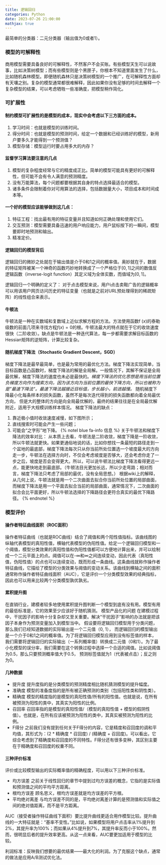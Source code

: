 ```yaml
---
title: 逻辑回归
categories: Python
date: 2023-07-26 21:00:00
mathjax: true
---
```


最简单的分类器：二元分类器（输出值为0或者1）。
### 模型的可解释性
商用模型需要具备良好的可解释性，不然客户不会买账。有些模型天生可以说故事，比如决策树模型；而有些模型则是个黑匣子，你根本不知道里面发生了什么，比如随机森林模型。即便随机森林只是决策树模型的一个推广，在可解释性方面却有天壤之别。复杂的模型通常都很难解释，因此如果你没有足够的时间去解释一个复杂模型的结果，可以考虑牺牲一些准确度，把模型稍作简化。
### 可扩展性

#### 制约模型可扩展性的是模型的成本，现实中会考虑以下三方面的成本。
1. 学习时间：也就是模型的训练时间。
2. 得分时间：也就是模型的预测时间，给定一个数据和已经训练好的模型，新用户要多久才能得到一个预测值？
3. 模型存储：模型运行时要占用多大的内存？

#### 监督学习算法要注意的几点
1. 模型的复杂程度经常与它的精度成正比。简单的模型可能具有更好的可解释性，但可能不会有令人满意的预测精度。
2. 没有万能算法，每个问题都要根据其自身的特点选择最适合的模型。
3. 诸多条件会限制着你对可用算法的选择，包括数据量大小，项目成本和时间成本等。


#### 一个好的模型应该能够做到这几点：
1. 特征工程：找出最有用的特征变量并且知道如何正确处理和使用它们。
2. 交互预测：模型需要具备迅速的用户响应能力，用户鼠标按下的一瞬间，模型要即时地预测和输出。
3. 精准定价。

#### 逻辑回归的模型背后
逻辑回归的微妙之处就在于输出值是介于0和1之间的概率值。奥妙就在于，数据的特征矩阵被某一个神奇的函数巧妙地转换成了一个严格位于$[0, 1]$之间的数值反逻辑函数（inverse-logit function）其定义域为全体实数，而值域为$[0, 1]$。

逻辑回归一个明确的定义了：
对于点击模型来说，用户i点击卖鞋广告的逻辑概率可以用该用户网页访问历史的特征变量（也就是之前对URL预处理得到的稀疏矩阵）的线性组合来表示。


#### 牛顿法
牛顿法是一种在实数域和复数域上近似求解方程的方法。方法使用函数f (_x_)的泰勒级数的前面几项来寻找方程$f(x) = 0$的根。牛顿法最大的特点就在于它的收敛速度很快（二阶收敛）。缺点是牛顿法是一种迭代算法，每一步都需要求解目标函数的Hessian矩阵的逆矩阵，计算比较复杂。
#### 随机梯度下降法（Stochastic Gradient Descent，SGD）
梯度下降法是最早最简单，也是最为常用的最优化方法。梯度下降法实现简单，当目标函数是凸函数时，梯度下降法的解是全局解。一般情况下，其解不保证是全局最优解，梯度下降法的速度也未必是最快的。*梯度下降法的优化思想是用当前位置负梯度方向作为搜索方向，因为该方向为当前位置的最快下降方向，所以也被称为是”最速下降法“。最速下降法越接近目标值，步长越小，前进越慢。*
随机梯度下降最小化每条样本的损失函数，虽然不是每次迭代得到的损失函数都向着全局最优方向， 但是大的整体的方向是向全局最优解的，最终的结果往往是在全局最优解附近，适用于大规模训练样本情况。
梯度下降法的缺点：
1. 靠近极小值时收敛速度减慢，如下图所示；
2. 直线搜索时可能会产生一些问题；
3. 可能会“之字形”地下降。
{% notel blue fa-info 信息 %}
关于牛顿法和梯度下降法的效率对比：
从本质上去看，牛顿法是二阶收敛，梯度下降是一阶收敛，所以牛顿法就更快。如果更通俗地说的话，比如你想找一条最短的路径走到一个盆地的最底部，梯度下降法每次只从你当前所处位置选一个坡度最大的方向走一步，牛顿法在选择方向时，不仅会考虑坡度是否够大，还会考虑你走了一步之后，坡度是否会变得更大。所以，可以说牛顿法比梯度下降法看得更远一点，能更快地走到最底部。（牛顿法目光更加长远，所以少走弯路；相对而言，梯度下降法只考虑了局部的最优，没有全局思想。）
根据wiki上的解释，从几何上说，牛顿法就是用一个二次曲面去拟合你当前所处位置的局部曲面，而梯度下降法是用一个平面去拟合当前的局部曲面，通常情况下，二次曲面的拟合会比平面更好，所以牛顿法选择的下降路径会更符合真实的最优下降路径。
{% endnotel %}


### 模型评价
#### 操作者特征曲线面积（ROC面积）
操作者特征曲线（也就是ROC曲线）结合了阈值和两个阳性值指标。该曲线图的纵轴代表模型的真阳性值，横轴代表模型的伪阳性值。给定一个逻辑回归模型和一个阈值，模型分类效果的真阳性值和伪阳性值都可以方便地计算出来，并可以绘制成一个二元平面上的点。阈值可以在-∞和∞之间连续变动，因此代表（真阳性值，伪阳性值）的点也可以连续变动，既而形成一条曲线。这条曲线就称作操作者特征曲线，它描绘了模型的分类效果与阈值的变动关系。该曲线到横轴之间的面积通常称作操作者特征曲线面积（AUC），它是评价一个分类模型效果的经典指标，因此也可以用来比较两个分类模型孰优孰劣。
#### 累积提升图
在直销行业，建模者较多地使用累积提升图判断一个模型到底有没有用。模型有用的最低标准是，它的效果至少应该好于随机猜测。
模型产品化的问题
在建模过程中，干扰因子的影响十分复杂却又至关重要。解决“干扰因子”影响的办法就是把该因子本身作为预测变量加入到模型当中。
假设要将逻辑回归模型用于分类问题，那么我们已经知道数据的实际输出是一个二元值（0, 1）， 而逻辑回归的模型输出是一个介于0和1之间的概率值。为了将逻辑回归模型应用到没有标签值的样本，我们需要将逻辑回归的实际输出（一系列概率值）转换成二元值（0和1）。为了最小化模型的误分率，我们需要在这个转换过程中选择一个合适的阈值。比如说阈值为0.5，那么只要预测概率值大于0.5， 预测标签值就为1（代表被点击）；反之则为0。

#### 几种数据

- 提升度
提升度指的是分类模型的预测精度相比随机猜测模型的提升幅度。
- 准确度
模型的准备度指的是所有被正确预测的类别（包括阳性类和阴性类）。
- 精确度
模型的精度指的是模型的真阳性值/所有的阳性值。也就是说，在所有被预测为阳性的类中，其真实为阳性的比例。
- 召回率
召回率指的是模型的真阳性值/（模型的真阳性值 + 模型的假阴性值）。也就是，在所有应该被预测为阳性的类中，其真实被预测为阳性的比例。
- F得分
之前我们没有提到任何关于F得分的内容，它是精度和召回度的调和平均值，其形式为：(2 * 精确度 * 召回度) / (精确度 + 召回度)。可以看出，它综合考虑到了精确度和召回度的不同特性。F得分还有很多变种，其区别主要在于精确度和召回度的权重不同。

#### 三种评价标准
评价或比较模型输出的实际概率值的精确程度，可以用以下三种评价标准。
- 均方误差
之前关于线性回归的章节中提到过均方误差的概念，它指的是实际值和预测值之间的平均平方距离。
- 根均方误差
顾名思义，根均方误差就是均方误差的平方根。
- 平均绝对离差
与均方误差不同的是，平均绝对离差计算的是预测值和实际值之间的绝对值距离，而不是平方距离。

AUC（接受者操作特征曲线下面积）要比提升曲线更适合用作模型比较。提升曲线的一大特征就是：“基率不变性。”比如说，如果模型将用户点击率从1%提升到2%，其提升率为100%；而如果从4%提升到7%，其提升率反而小于100%。然而，很明显后者的提升效率更高。从这一点来看，AUC要更加适用于模型的比较。

利润标准：反映我们想要的最优结果——最大化的利润。为了克服这个缺点，通常的做法是应用A/B测试优化法。